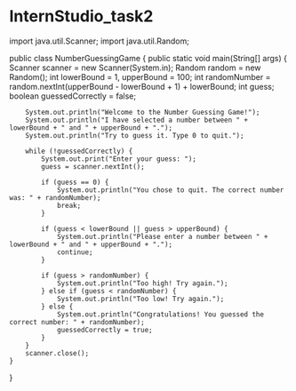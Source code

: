 # InternStudio_task2
import java.util.Scanner;
import java.util.Random;

public class NumberGuessingGame {
    public static void main(String[] args) {
        Scanner scanner = new Scanner(System.in);
        Random random = new Random();
        int lowerBound = 1, upperBound = 100;
        int randomNumber = random.nextInt(upperBound - lowerBound + 1) + lowerBound;
        int guess;
        boolean guessedCorrectly = false;

        System.out.println("Welcome to the Number Guessing Game!");
        System.out.println("I have selected a number between " + lowerBound + " and " + upperBound + ".");
        System.out.println("Try to guess it. Type 0 to quit.");

        while (!guessedCorrectly) {
            System.out.print("Enter your guess: ");
            guess = scanner.nextInt();

            if (guess == 0) {
                System.out.println("You chose to quit. The correct number was: " + randomNumber);
                break;
            }

            if (guess < lowerBound || guess > upperBound) {
                System.out.println("Please enter a number between " + lowerBound + " and " + upperBound + ".");
                continue;
            }

            if (guess > randomNumber) {
                System.out.println("Too high! Try again.");
            } else if (guess < randomNumber) {
                System.out.println("Too low! Try again.");
            } else {
                System.out.println("Congratulations! You guessed the correct number: " + randomNumber);
                guessedCorrectly = true;
            }
        }
        scanner.close();
    }
}
